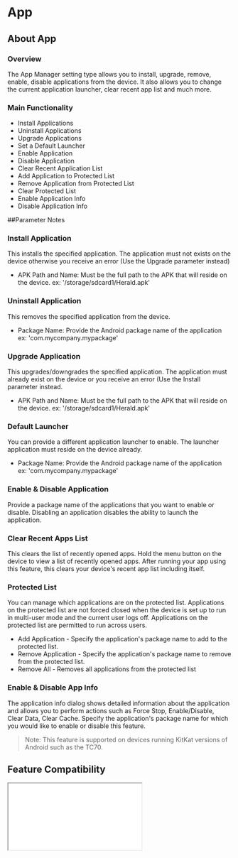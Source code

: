 # App

## About App

### Overview

The App Manager setting type allows you to install, upgrade, remove, enable, disable applications from the device. It also allows you to change the current application launcher, clear recent app list and much more.

### Main Functionality

* Install Applications
* Uninstall Applications
* Upgrade Applications
* Set a Default Launcher
* Enable Application
* Disable Application
* Clear Recent Application List
* Add Application to Protected List
* Remove Application from Protected List
* Clear Protected List
* Enable Application Info
* Disable Application Info

##Parameter Notes
### Install Application 
This installs the specified application. The application must not exists on the device otherwise you receive an error (Use the Upgrade parameter instead)

* APK Path and Name: Must be the full path to the APK that will reside on the device. ex: '/storage/sdcard1/Herald.apk'

### Uninstall Application 
This removes the specified application from the device.

* Package Name: Provide the Android package name of the application ex: 'com.mycompany.mypackage'

### Upgrade Application
This upgrades/downgrades the specified application. The application must already exist on the device or you  receive an error (Use the Install parameter instead.

* APK Path and Name: Must be the full path to the APK that will reside on the device. ex: '/storage/sdcard1/Herald.apk'

### Default Launcher
You can provide a different application launcher to enable. The launcher application must reside on the device already.

* Package Name: Provide the Android package name of the application ex: 'com.mycompany.mypackage'

### Enable & Disable Application
Provide a package name of the applications that you want to enable or disable. Disabling an application disables the ability to launch the application.

### Clear Recent Apps List
This clears the list of recently opened apps. Hold the menu button on the device to view a list of recently opened apps. After running your app using this feature, this clears your device's recent app list including itself.  

### Protected List
You can manage which applications are on the protected list. Applications on the protected list are not forced closed when the device is set up to run in multi-user mode and the current user logs off. Applications on the protected list are permitted to run across users.

* Add Application - Specify the application's package name to add to the protected list.
* Remove Application - Specify the application's package name to remove from the protected list.
* Remove All - Removes all applications from the protected list

### Enable & Disable App Info
The application info dialog shows detailed information about the application and allows you to perform actions such as Force Stop, Enable/Disable, Clear Data, Clear Cache. Specify the application's package name for which you would like to enable or disable this feature.

> Note: This feature is supported on devices running KitKat versions of Android such as the TC70.


## Feature Compatibility
<iframe src="compare.html#mx=4.3&csp=AppMgr&os=All&embed=true"></iframe> 

